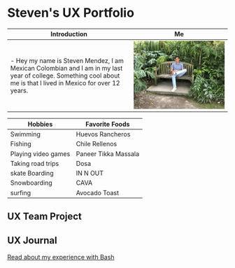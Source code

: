 #  Steven's UX Portfolio
 | Introduction |   Me
 | ----------- | ----------------
 | - Hey my name is Steven Mendez, I am Mexican Colombian and I am in my last year of college. Something cool about me is that I lived in Mexico for over 12 years.    |<img src="assets/steven.JPG" alt="drawing"/>|


| Hobbies     |  Favorite Foods
| ----------- | ----------------
| Swimming    |  Huevos Rancheros
| Fishing     | Chile Rellenos
| Playing video games | Paneer Tikka Massala
| Taking road trips |  Dosa
|skate Boarding | IN N OUT
|Snowboarding | CAVA
|surfing | Avocado Toast
## UX Team Project


## UX Journal

[Read about my experience with Bash](j01/)
